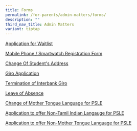```yaml
---
title: Forms
permalink: /for-parents/admin-matters/forms/
description: ""
third_nav_title: Admin Matters
variant: tiptap
---
```

<p><a href="https://form.gov.sg/68426422749d6a0a19bd8648" rel="noopener noreferrer nofollow" target="_blank">Application for Waitlist</a>
</p>
<p><a href="/files/Mobile%20Phone%20or%20Smartwatch%20Registration%20Form.pdf" rel="noopener noreferrer nofollow" target="_blank">Mobile Phone / Smartwatch Registration Form</a>
</p>
<p><a href="/files/CHANGE%20OF%20STUDENT'S%20ADDRESS%20FORM%20(Form%20C).pdf" rel="noopener noreferrer nofollow" target="_blank">Change Of Student's Address</a>
</p>
<p><a href="/files/interbank%20giro.pdf" rel="noopener noreferrer nofollow" target="_blank">Giro Application</a>
</p>
<p><a href="/files/GIRO_Termination_Form_revisedSep19.pdf" rel="noopener noreferrer nofollow" target="_blank">Termination of Interbank Giro</a>
</p>
<p><a href="https://form.gov.sg/684242322bfae1043ecd7564" rel="noopener nofollow" target="_blank">Leave of Absence</a>
</p>
<p><a href="/files/change%20mother%20tongue%20language.pdf" rel="noopener noreferrer nofollow" target="_blank">Change of Mother Tongue Language for PSLE</a>
</p>
<p><a href="/files/non%20indian%20tamil%20language.pdf" rel="noopener noreferrer nofollow" target="_blank">Application to offer Non-Tamil Indian Langauge for PSLE</a>
</p>
<p><a href="/files/non%20mother%20tongue%20language.pdf" rel="noopener noreferrer nofollow" target="_blank">Application to offer Non-Mother Tongue Language for PSLE</a>
</p>